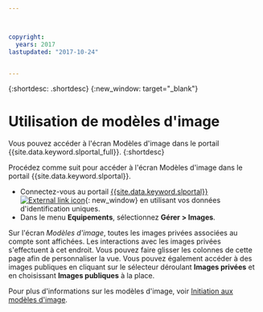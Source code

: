 ```yaml
---



copyright:
  years: 2017
lastupdated: "2017-10-24"


---
```


{:shortdesc: .shortdesc}
{:new_window: target="_blank"}

# Utilisation de modèles d'image
Vous pouvez accéder à l'écran Modèles d'image dans le portail {{site.data.keyword.slportal_full}}.
{:shortdesc}

Procédez comme suit pour accéder à l'écran Modèles d'image dans le portail {{site.data.keyword.slportal}}.

* Connectez-vous au portail [{{site.data.keyword.slportal}} ![External link icon](../icons/launch-glyph.svg "External link icon")](https://control.softlayer.com/){: new_window} en utilisant vos données d'identification uniques.
* Dans le menu **Equipements**, sélectionnez **Gérer > Images**.

Sur l'écran *Modèles d'image*, toutes les images privées associées au compte sont affichées. Les interactions avec les images privées s'effectuent à cet endroit. Vous pouvez faire glisser les colonnes de cette page afin de personnaliser la vue. Vous pouvez également accéder à des images publiques en cliquant sur le sélecteur déroulant **Images privées** et en choisissant **Images publiques** à la place. 

Pour plus d'informations sur les modèles d'image, voir [Initiation aux modèles d'image](/docs/infrastructure/image-templates/image_index.html).








